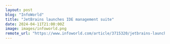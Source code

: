 ```yaml
---
layout: post
blog: "InfoWorld"
title: "JetBrains launches IDE management suite"
date: 2024-04-11T21:00:00Z
image: images/infoworld.png
remote_url: "https://www.infoworld.com/article/3715320/jetbrains-launches-ide-management-suite.html#tk.rss_applicationdevelopment"
---
```


